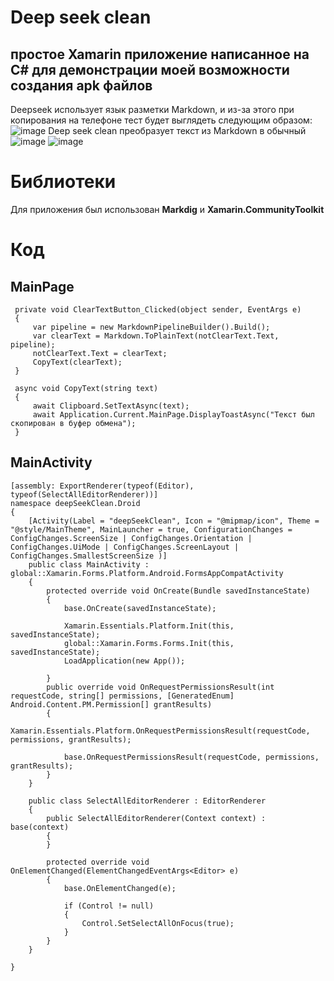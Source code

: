 # Deep seek clean
## простое Xamarin приложение написанное на C# для демонстрации моей возможности создания apk файлов
Deepseek использует язык разметки Markdown, и из-за этого при копирования на телефоне тест будет выглядеть следующим образом:
![image](https://github.com/user-attachments/assets/c03803de-b7cf-49b1-932a-0a36bde650fd)
Deep seek clean преобразует текст из Markdown в обычный
![image](https://github.com/user-attachments/assets/51cbcd47-1bb8-4efd-8e16-99e466ef6b99)
![image](https://github.com/user-attachments/assets/a830ac72-acac-4370-97f4-6602006d6bba)
# Библиотеки
Для приложения был использован **Markdig** и **Xamarin.CommunityToolkit**
# Код
## MainPage
```csarp
 private void ClearTextButton_Clicked(object sender, EventArgs e)
 {
     var pipeline = new MarkdownPipelineBuilder().Build();
     var clearText = Markdown.ToPlainText(notClearText.Text, pipeline);
     notClearText.Text = clearText;
     CopyText(clearText);
 }

 async void CopyText(string text)
 {
     await Clipboard.SetTextAsync(text);
     await Application.Current.MainPage.DisplayToastAsync("Текст был скопирован в буфер обмена");
 }
```
## MainActivity
```csarp
[assembly: ExportRenderer(typeof(Editor), typeof(SelectAllEditorRenderer))]
namespace deepSeekClean.Droid
{
    [Activity(Label = "deepSeekClean", Icon = "@mipmap/icon", Theme = "@style/MainTheme", MainLauncher = true, ConfigurationChanges = ConfigChanges.ScreenSize | ConfigChanges.Orientation | ConfigChanges.UiMode | ConfigChanges.ScreenLayout | ConfigChanges.SmallestScreenSize )]
    public class MainActivity : global::Xamarin.Forms.Platform.Android.FormsAppCompatActivity
    {
        protected override void OnCreate(Bundle savedInstanceState)
        {
            base.OnCreate(savedInstanceState);

            Xamarin.Essentials.Platform.Init(this, savedInstanceState);
            global::Xamarin.Forms.Forms.Init(this, savedInstanceState);
            LoadApplication(new App());
            
        }
        public override void OnRequestPermissionsResult(int requestCode, string[] permissions, [GeneratedEnum] Android.Content.PM.Permission[] grantResults)
        {
            Xamarin.Essentials.Platform.OnRequestPermissionsResult(requestCode, permissions, grantResults);

            base.OnRequestPermissionsResult(requestCode, permissions, grantResults);
        }
    }

    public class SelectAllEditorRenderer : EditorRenderer
    {
        public SelectAllEditorRenderer(Context context) : base(context)
        {
        }

        protected override void OnElementChanged(ElementChangedEventArgs<Editor> e)
        {
            base.OnElementChanged(e);

            if (Control != null)
            {
                Control.SetSelectAllOnFocus(true);
            }
        }
    }

}
```
